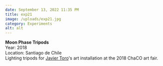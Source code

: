```yaml
---
date: September 13, 2022 11:35 PM
title: exp21
image: /uploads/exp21.jpg
category: Experiments
alt: alt
---
```

**Moon Phase Tripods**\
Y﻿ear: 2018\
Location: Santiago de Chile\
L﻿ighting tripods for [Javier Toro](https://www.toroblum.com/)'s art installation at the 2018 ChaCO art fair.